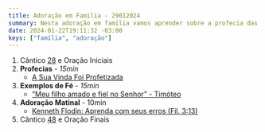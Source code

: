 ```yaml
---
title: Adoração em Familia - 29012024
summary: Nesta adoração em família vamos aprender sobre a profecia das 69 semanas encontrada em Daniel. O exemplo de dedicação e abnegação de Timóteo e por fim uma adoração matinal que fala sobre aprender com nossos erros
date: 2024-01-22T19:11:32 -03:00
keys: ["família", "adoração"]
---
```


1. Cântico [28](https://wol.jw.org/pt/wol/d/r5/lp-t/1102016828) e Oração Iniciais
2. **Profecias** - _15min_
   - [A Sua Vinda Foi Profetizada](https://wol.jw.org/pt/wol/pc/r5/lp-t/1200274642/107/35)
3. **Exemplos de Fé** - _15min_
   - [“Meu filho amado e fiel no Senhor” - Timóteo](https://www.jw.org/pt/biblioteca/revistas/wp20151101/timoteo-exemplo-biblico/)
4. **Adoração Matinal** - 10min
   - [Kenneth Flodin: Aprenda com seus erros (Fil. 3:13)](https://www.jw.org/finder?srcid=share&wtlocale=T&lank=pub-jwbvod24_4_VIDEO)
5. Cântico [48](https://wol.jw.org/pt/wol/d/r5/lp-t/1102016848) e Oração Finais
